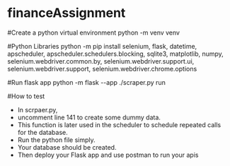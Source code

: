 # financeAssignment

#Create a python virtual environment
python -m venv venv

#Python Libraries 
python -m pip install selenium, flask, datetime, apscheduler, apscheduler.schedulers.blocking, sqlite3, matplotlib, numpy, selenium.webdriver.common.by, selenium.webdriver.support.ui, selenium.webdriver.support, selenium.webdriver.chrome.options

#Run flask app
python -m flask --app ./scraper.py run

#How to test
- In scrpaer.py,
- uncomment line 141 to create some dummy data. 
- This function is later used in the scheduler to schedule repeated calls for the database.
- Run the python file simply. 
- Your database should be created.
- Then deploy your Flask app and use postman to run your apis
